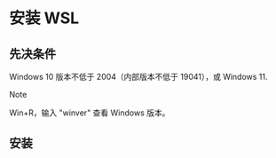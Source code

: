 # 安装 WSL

## 先决条件

Windows 10 版本不低于 2004（内部版本不低于 19041），或 Windows 11.

> [!NOTE]
> Win+R，输入 "winver" 查看 Windows 版本。

## 安装

